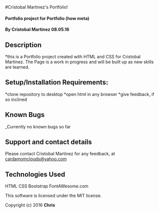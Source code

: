 
#Cristobal Martinez's Portfolio!

#### Portfolio project for Portfolio (how meta)
#### By Cristobal Martinez 08.05.16

## Description
*this is a Portfolio project created with HTML and CSS for Cristobal Martinez. The Page is a work in progress and will be built up as new skills are learned.

## Setup/Installation Requirements:

*clone repository to desktop
*open html in any browser
*give feedback, if so inclined

## Known Bugs

_Currently no known bugs so far

## Support and contact details

Please contact Cristobal Martinez for any feedback, at cardamomclouds@yahoo.com

## Technologies Used

HTML
CSS
Bootstrap
FontAWesome.com

This software is licensed under the MIT license.

Copyright (c) 2016 **Chris**
